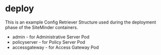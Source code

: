 # deploy
This is an example Config Retriever Structure used during the deployment
phase of the SiteMinder containers.
* admin - for Administrative Server Pod
* policyserver - for Policy Server Pod
* accessgateway - for Access Gateway Pod
